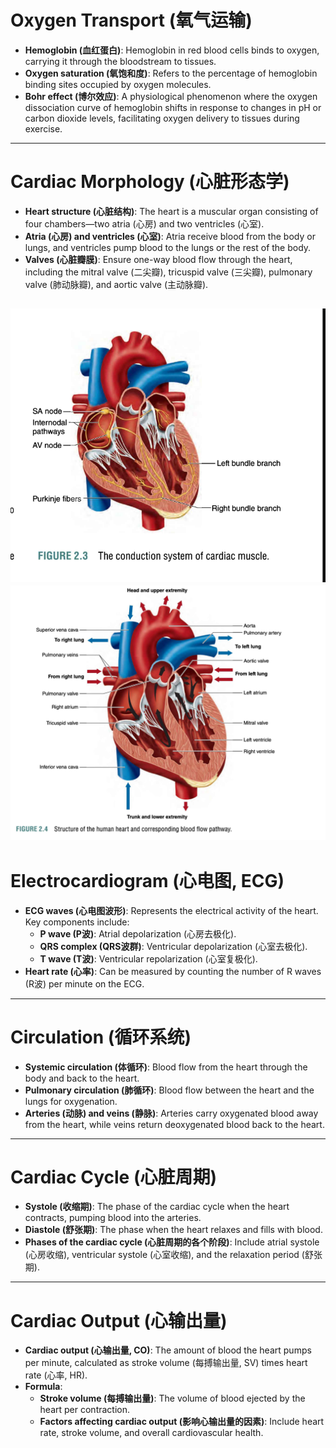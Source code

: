 # Oxygen Transport (氧气运输)

- **Hemoglobin (血红蛋白)**: Hemoglobin in red blood cells binds to oxygen, carrying it through the bloodstream to tissues.
- **Oxygen saturation (氧饱和度)**: Refers to the percentage of hemoglobin binding sites occupied by oxygen molecules.
- **Bohr effect (博尔效应)**: A physiological phenomenon where the oxygen dissociation curve of hemoglobin shifts in response to changes in pH or carbon dioxide levels, facilitating oxygen delivery to tissues during exercise.

---

# Cardiac Morphology (心脏形态学)

- **Heart structure (心脏结构)**: The heart is a muscular organ consisting of four chambers—two atria (心房) and two ventricles (心室).
- **Atria (心房) and ventricles (心室)**: Atria receive blood from the body or lungs, and ventricles pump blood to the lungs or the rest of the body.
- **Valves (心脏瓣膜)**: Ensure one-way blood flow through the heart, including the mitral valve (二尖瓣), tricuspid valve (三尖瓣), pulmonary valve (肺动脉瓣), and aortic valve (主动脉瓣).

![alt text](img/heart1.png)
![alt text](img/heart2.png)
---

# Electrocardiogram (心电图, ECG)

- **ECG waves (心电图波形)**: Represents the electrical activity of the heart. Key components include:
  - **P wave (P波)**: Atrial depolarization (心房去极化).
  - **QRS complex (QRS波群)**: Ventricular depolarization (心室去极化).
  - **T wave (T波)**: Ventricular repolarization (心室复极化).
- **Heart rate (心率)**: Can be measured by counting the number of R waves (R波) per minute on the ECG.

---

# Circulation (循环系统)

- **Systemic circulation (体循环)**: Blood flow from the heart through the body and back to the heart.
- **Pulmonary circulation (肺循环)**: Blood flow between the heart and the lungs for oxygenation.
- **Arteries (动脉) and veins (静脉)**: Arteries carry oxygenated blood away from the heart, while veins return deoxygenated blood back to the heart.

---

# Cardiac Cycle (心脏周期)

- **Systole (收缩期)**: The phase of the cardiac cycle when the heart contracts, pumping blood into the arteries.
- **Diastole (舒张期)**: The phase when the heart relaxes and fills with blood.
- **Phases of the cardiac cycle (心脏周期的各个阶段)**: Include atrial systole (心房收缩), ventricular systole (心室收缩), and the relaxation period (舒张期).

---

# Cardiac Output (心输出量)

- **Cardiac output (心输出量, CO)**: The amount of blood the heart pumps per minute, calculated as stroke volume (每搏输出量, SV) times heart rate (心率, HR).
- **Formula**:
  - **Stroke volume (每搏输出量)**: The volume of blood ejected by the heart per contraction.
  - **Factors affecting cardiac output (影响心输出量的因素)**: Include heart rate, stroke volume, and overall cardiovascular health.